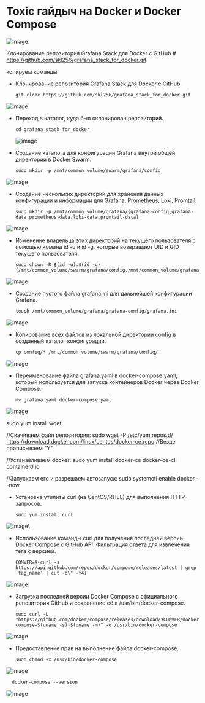 # Toxic гайдыч на Docker и Docker Compose

![image](https://github.com/user-attachments/assets/100935a5-561f-4dcb-a0e7-abac54091a87)

 Клонирование репозитория Grafana Stack для Docker с GitHub # https://github.com/skl256/grafana_stack_for_docker.git

 копируем команды

* Клонирование репозитория Grafana Stack для Docker с GitHub.

      git clone https://github.com/skl256/grafana_stack_for_docker.git 

![image](https://github.com/user-attachments/assets/6747b311-4286-46c3-b546-83b08e5b6c7a)

* Переход в каталог, куда был склонирован репозиторий.

      cd grafana_stack_for_docker
  
  ![image](https://github.com/user-attachments/assets/619f888f-e5a4-4333-a834-615a2253c9a5)

* Создание каталога для конфигурации Grafana внутри общей директории в Docker Swarm.
 
      sudo mkdir -p /mnt/common_volume/swarm/grafana/config 

![image](https://github.com/user-attachments/assets/71720060-02cb-48be-9d89-8a1db5d2a746)

* Создание нескольких директорий для хранения данных конфигурации и информации для Grafana, Prometheus, Loki, Promtail.

      sudo mkdir -p /mnt/common_volume/grafana/{grafana-config,grafana-data,prometheus-data,loki-data,promtail-data}  

![image](https://github.com/user-attachments/assets/fffd73c6-5231-482c-a6d1-0fed845da4a9)

 * Изменение владельца этих директорий на текущего пользователя с помощью команд id -u и id -g, которые возвращают UID и GID текущего пользователя.

       sudo chown -R $(id -u):$(id -g) {/mnt/common_volume/swarm/grafana/config,/mnt/common_volume/grafana} 

![image](https://github.com/user-attachments/assets/4c297ea4-2eeb-4a1c-b1ca-00191a28483f)

* Создание пустого файла grafana.ini для дальнейшей конфигурации Grafana.

      touch /mnt/common_volume/grafana/grafana-config/grafana.ini 

 ![image](https://github.com/user-attachments/assets/8f9e73d9-a4cf-40cd-a4b0-197cc745f892)
 
 * Копирование всех файлов из локальной директории config в созданный каталог конфигурации.
 
       cp config/* /mnt/common_volume/swarm/grafana/config/ 

![image](https://github.com/user-attachments/assets/74ac2ce7-7c9b-4dda-a620-026cf80d262d)

* Переименование файла grafana.yaml в docker-compose.yaml, который используется для запуска контейнеров Docker через Docker Compose.

      mv grafana.yaml docker-compose.yaml 

![image](https://github.com/user-attachments/assets/6f2b687b-c808-4b4c-b10a-febd78ae6a26)

sudo yum install wget

//Скачиваем файл репозитория:
sudo wget -P /etc/yum.repos.d/ https://download.docker.com/linux/centos/docker-ce.repo
//Везде прописываем "Y"

//Устанавливаем docker:
sudo yum install docker-ce docker-ce-cli containerd.io

//Запускаем его и разрешаем автозапуск:
sudo systemctl enable docker --now

* Установка утилиты curl (на CentOS/RHEL) для выполнения HTTP-запросов.

      sudo yum install curl 

![image](https://github.com/user-attachments/assets/4846fb50-2e40-4a7a-b86b-11dd091bf965)\

* Использование команды curl для получения последней версии Docker Compose с GitHub API. Фильтрация ответа для извлечения тега с версией.

      COMVER=$(curl -s https://api.github.com/repos/docker/compose/releases/latest | grep 'tag_name' | cut -d\" -f4)

![image](https://github.com/user-attachments/assets/6b806cac-3fa7-4489-815c-14ce1b839abd)

* Загрузка последней версии Docker Compose с официального репозитория GitHub и сохранение её в /usr/bin/docker-compose.

      sudo curl -L "https://github.com/docker/compose/releases/download/$COMVER/docker-compose-$(uname -s)-$(uname -m)" -o /usr/bin/docker-compose  

![image](https://github.com/user-attachments/assets/8f6810b1-c165-4e7d-a2de-24cdeb1bfe87)

* Предоставление прав на выполнение файла docker-compose.
 
      sudo chmod +x /usr/bin/docker-compose 
    
 ![image](https://github.com/user-attachments/assets/c0f9a65e-4833-4f2d-9ac9-7409a7192311)

      docker-compose --version

![image](https://github.com/user-attachments/assets/db2a76ad-c8d7-486f-a4b6-7c0264bdd94b)





 


